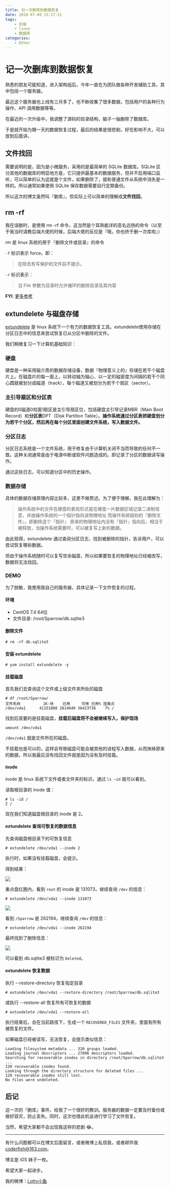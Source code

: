 ```yaml
---
title: 记一次删库到数据恢复
date: 2018-07-09 15:17:11
tags:
	- 后端
	- linux
	- 数据库
categories:
	- Other
---
```


# 记一次删库到数据恢复

熟悉的朋友可能知道，进入架构组后，今年一直在为团队做各种开发辅助工具，其中包括一个服务器。

最近这个服务器也上线有三月多了，也不断收集了很多数据，包括用户的各种行为操作、API 调用数据等等。

在最近的一次升级中，我调整了源码的目录结构，脑子一抽删除了数据库。

<!-- More -->

于是就开始为期一天的数据恢复过程，最后的结果是很悲剧，好在影响不大，可以放到后面讲。


## 文件找回

需要说明的是，因为是小微服务，采用的是最简单的 SQLite 数据库。SQLite 区分其他的数据库的明显地方是，它只提供最基本的数据服务，但并不启用端口监听，可以简单的认为这就是个文件，如果删除了，就和普通文件从系统中消失是一样的。所以通常如果使用 SQLite 保存数据需要自行定期备份。

所以这次的博文虽然叫『删库』，但实际上可以简单的理解成**文件找回**。

## rm -rf

我在误删时，是使用 rm -rf 命令，这当然是个耳熟能详的恶名远扬的命令（以至于我当时请教后端大佬的时候，后端大佬的反应是『哦，你也终于删一次库啦』）

rm 是 linux 系统的用于『删除文件或目录』的命令

`-f` 标识表示 force，即：

> 在除去有写保护的文件前不提示。

`-r` 标识表示：

> 当 File 参数为目录时允许循环的删除目录及其内容

**FYI**: [更多参考](https://www.ibm.com/support/knowledgecenter/zh/ssw_aix_71/com.ibm.aix.cmds4/rm.htm)

## extundelete 与磁盘存储

[extundelete](http://extundelete.sourceforge.net/) 是 linux 系统下一个有力的数据恢复工具。extundelete使用存储在分区日志中的信息来尝试恢复已从分区中删除的文件。


我们稍微复习一下计算机基础知识：

### 硬盘

硬盘是一种采用磁介质的数据存储设备，数据『物理意义上的』存储在若干个磁盘片上。在磁盘片的每一面上，以转动轴为轴心、以一定的磁密度为间隔的若干个同心圆就被划分成磁道（track），每个磁道又被划分为若干个扇区（sector）。

### 主引导扇区和分区表

硬盘的0磁道0柱面1扇区是主引导扇区位，包括硬盘主引导记录MBR（Main Boot Record）和**分区表**DPT（Disk Partition Table）。**操作系统通过分区表把硬盘划分为若干个分区，然后再在每个分区里面创建文件系统，写入数据文件。**

### 分区日志

分区日志系统是一个文件系统，用于修复由于计算机关闭不当而导致的任何不一致。这种关闭通常是由于电源中断或软件问题造成的。即记录了分区的数据读写操作。

通过这些日志，可以知道分区中的历史操作。

### 数据存储

具体的数据存储原理内容比较多，这里不做赘述。为了便于理解，我在此理解为：

> 操作系统中的文件在硬盘的表现形式是在硬盘一片数据区域记录二进制信息，并由操作系统的一个指针指向该物理地址
> 而操作系统级别的『删除文件』，即删除这个『指针』
> 原来的物理地址内没有『指针』指向后，相当于被释放，当操作系统需要时，可以被复写上新的数据。

由此观得，extundelete 通过查阅分区日志，找到被删除的指针，告诉用户，可以尝试恢复哪些数据。

但由于操作系统随时可以复写空余磁盘，所以如果要恢复的物理地址已经被改写，数据将无法找回。

### DEMO

为了脱敏，我使用我自己的服务器，具体记录一下文件恢复的过程。

#### 环境

- CentOS 7.4 64位
- 文件目录: /root/Sparrow/db.sqlite3

#### 删除文件

```shell
# rm -rf db.sqlite3
```

#### 安装 extundelete

```shell
# yum install extundelete -y
```

#### 挂载磁盘

首先我们去查询这个文件或上级文件夹所处的磁盘

```shell
# df /root/Sparrow/
文件系统          1K-块    已用     可用 已用% 挂载点
/dev/vda1      41151808 2614640 36423736    7% /
```

找到后首要的是挂载磁盘，**挂载后磁盘将不会被继续写入，保护现场**

```shell
umount /dev/vda1
```

`/dev/vda1` 就是文件所在的磁盘。

不挂载也是可以的，这样会导致磁盘可能会被其他的进程写入数据，从而抹掉原来的数据，所以我最后没有找回文件就是因为没有及时挂载。

#### inode

inode 是 linux 系统下文件或者文件夹的标识。通过 `ls –id` 就可以看到。

读取根目录的 inode 值：

```shell
# ls -id /
2 /
```

现在我们知道磁盘根目录的 inode 是 2。

#### extundelete 查询可恢复的数据信息

先查询磁盘根目录下的可恢复信息

```shell
# extundelete /dev/vda1 --inode 2
```

执行时，如果没有挂载磁盘，会提示。

得到结果：

![](https://raw.githubusercontent.com/summertian4/Images/master/blog/blog_data-restoration-01.png)

重点盘红圈内，看到 `root` 的 inode 是 131073，继续查询 `/dev` 的信息：

```shell
# extundelete /dev/vda1 --inode 131073
```

![](https://raw.githubusercontent.com/summertian4/Images/master/blog/blog_data-restoration-02.png)

看到 `/Sparrow`  是 262194，继续查询 `/dev` 的信息：

```shell
# extundelete /dev/vda1 --inode 262194
```

最终找到了删除信息：

![](https://raw.githubusercontent.com/summertian4/Images/master/blog/blog_data-restoration-03.png)

可以看到 db.sqlite3 被标识为 `Deleted`。

#### extundelete 恢复数据

执行 --restore-directory 恢复指定目录

```shell
# extundelete /dev/vda1 --restore-directory /root/Sparrow/db.sqlite3
```

或执行 --restore-all 恢复所有可恢复的数据

```shell
# extundelete /dev/vda1 --restore-all
```

执行结束后，会在当前路径下，生成一个 `RECOVERED_FILES` 文件夹，里面有所有被恢复的文件。

如果磁盘已经被读写，无法恢复，会提示类似信息：

```shell
Loading filesystem metadata ... 320 groups loaded.
Loading journal descriptors ... 27896 descriptors loaded.
Searching for recoverable inodes in directory /root/Sparrow/db.sqlite3 ...
120 recoverable inodes found.
Looking through the directory structure for deleted files ...
120 recoverable inodes still lost.
No files were undeleted.
```

## 后记

这一次的『删库』事件，给我了一个很好的教训。服务器的数据一定要及时备份或做好容灾，防止丢失。同时，这次也借此机会进行学习了文件恢复。

当然，希望大家都不会出现我这样的悲剧 😂。

----

有什么问题都可以在博文后面留言，或者微博上私信我，或者邮件我 <coderfish@163.com>。

博主是 iOS 妹子一枚。

希望大家一起进步。

我的微博：[Lotty小鱼](http://weibo.com/coderfish/)


